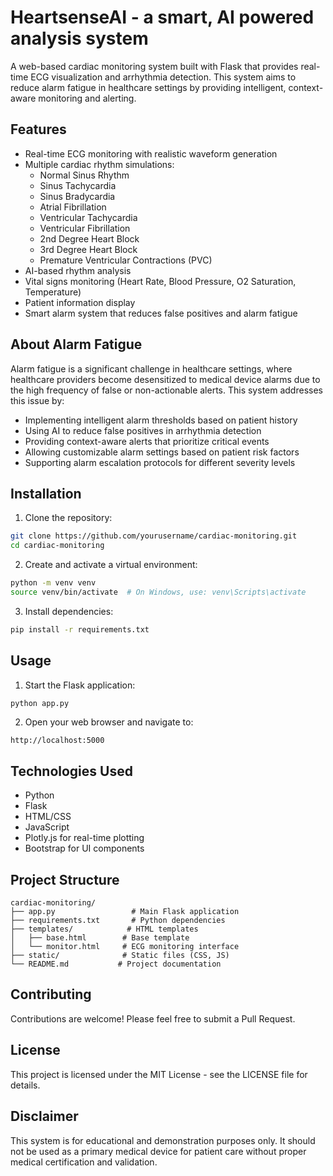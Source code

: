 # HeartsenseAI - a smart, AI powered analysis system

A web-based cardiac monitoring system built with Flask that provides real-time ECG visualization and arrhythmia detection. This system aims to reduce alarm fatigue in healthcare settings by providing intelligent, context-aware monitoring and alerting.

## Features

- Real-time ECG monitoring with realistic waveform generation
- Multiple cardiac rhythm simulations:
  - Normal Sinus Rhythm
  - Sinus Tachycardia
  - Sinus Bradycardia
  - Atrial Fibrillation
  - Ventricular Tachycardia
  - Ventricular Fibrillation
  - 2nd Degree Heart Block
  - 3rd Degree Heart Block
  - Premature Ventricular Contractions (PVC)
- AI-based rhythm analysis
- Vital signs monitoring (Heart Rate, Blood Pressure, O2 Saturation, Temperature)
- Patient information display
- Smart alarm system that reduces false positives and alarm fatigue

## About Alarm Fatigue

Alarm fatigue is a significant challenge in healthcare settings, where healthcare providers become desensitized to medical device alarms due to the high frequency of false or non-actionable alerts. This system addresses this issue by:

- Implementing intelligent alarm thresholds based on patient history
- Using AI to reduce false positives in arrhythmia detection
- Providing context-aware alerts that prioritize critical events
- Allowing customizable alarm settings based on patient risk factors
- Supporting alarm escalation protocols for different severity levels

## Installation

1. Clone the repository:
```bash
git clone https://github.com/yourusername/cardiac-monitoring.git
cd cardiac-monitoring
```

2. Create and activate a virtual environment:
```bash
python -m venv venv
source venv/bin/activate  # On Windows, use: venv\Scripts\activate
```

3. Install dependencies:
```bash
pip install -r requirements.txt
```

## Usage

1. Start the Flask application:
```bash
python app.py
```

2. Open your web browser and navigate to:
```
http://localhost:5000
```

## Technologies Used

- Python
- Flask
- HTML/CSS
- JavaScript
- Plotly.js for real-time plotting
- Bootstrap for UI components

## Project Structure

```
cardiac-monitoring/
├── app.py                 # Main Flask application
├── requirements.txt       # Python dependencies
├── templates/            # HTML templates
│   ├── base.html        # Base template
│   └── monitor.html     # ECG monitoring interface
├── static/              # Static files (CSS, JS)
└── README.md           # Project documentation
```

## Contributing

Contributions are welcome! Please feel free to submit a Pull Request.

## License

This project is licensed under the MIT License - see the LICENSE file for details.

## Disclaimer

This system is for educational and demonstration purposes only. It should not be used as a primary medical device for patient care without proper medical certification and validation. 